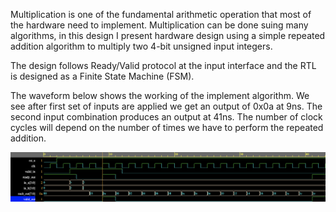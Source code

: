 Multiplication is one of the fundamental arithmetic operation that most of the hardware need to implement.
Multiplication can be done suing many algorithms, in this design I present hardware design using a simple
repeated addition algorithm to multiply two 4-bit unsigned input integers.

The design follows Ready/Valid protocol at the input interface and the RTL is designed as a Finite State Machine (FSM).

The waveform below shows the working of the implement algorithm. We see after first set of inputs are applied we get an output of 0x0a at 9ns.
The second input combination produces an output at 41ns. The number of clock cycles will depend on the number of times we have to perform the
repeated addition.

![My Image](mult.png)

